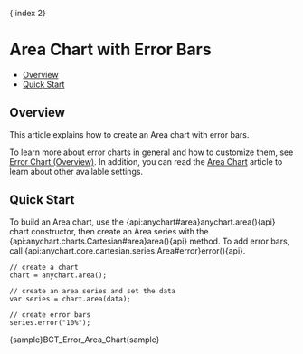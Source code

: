 {:index 2}
# Area Chart with Error Bars

* [Overview](#overview)
* [Quick Start](#quick_start)

## Overview

This article explains how to create an Area chart with error bars.

To learn more about error charts in general and how to customize them, see [Error Chart (Overview)](Overview). In addition, you can read the [Area Chart](../Area_Chart) article to learn about other available settings.

## Quick Start

To build an Area chart, use the {api:anychart#area}anychart.area(){api} chart constructor, then create an Area series with the {api:anychart.charts.Cartesian#area}area(){api} method. To add error bars, call {api:anychart.core.cartesian.series.Area#error}error(){api}.

```
// create a chart
chart = anychart.area();

// create an area series and set the data
var series = chart.area(data);

// create error bars
series.error("10%");
```

{sample}BCT\_Error\_Area\_Chart{sample}
